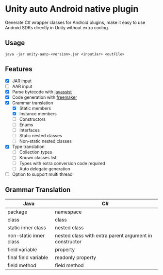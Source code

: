 # Unity auto Android native plugin

Generate C# wrapper classes for Android plugins, make it easy to use Android SDKs directly in Unity without extra coding.

## Usage
```
java -jar unity-aanp-<version>.jar <inputJar> <outFile>
```

## Features
- [x] JAR input
- [ ] AAR input
- [x] Parse bytecode with [javassist](https://www.javassist.org/)
- [x] Code generation with [freemaker](https://freemarker.apache.org/)
- [x] Grammar translation
    - [x] Static members
    - [x] Instance members
    - [ ] Constructors
    - [ ] Enums
    - [ ] Interfaces
    - [ ] Static nested classes
    - [ ] Non-static nested classes
- [x] Type translation
    - [ ] Collection types
    - [ ] Known classes list
    - [ ] Types with extra conversion code required
    - [ ] Auto delegate generation
- [ ] Option to support multi thread

## Grammar Translation

Java|C#
---|---
package|namespace
class|class
static inner class|nested class
non-static inner class|nested class with extra parent argument in constructor
field variable|property
final field variable|readonly property
field method|field method
